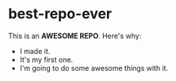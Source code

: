 # best-repo-ever

This is an **AWESOME REPO**. Here's why:
* I made it.
* It's my first one.
* I'm going to do some awesome things with it.